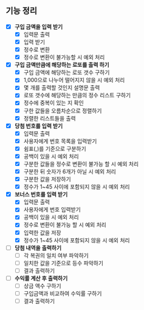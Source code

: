 ## 기능 정리
- [x] **구입 금액을 입력 받기**
    - [x] 입력문 출력
    - [x] 입력 받기
    - [x] 정수로 변환
    - [x] 정수로 변환이 불가능할 시 예외 처리
- [x] **구입 금액만큼에 해당하는 로또를 출력 하기**
    - [x] 구입 금액에 해당하는 로또 갯수 구하기
    - [x] 1,000으로 나누어 떨어지지 않을 시 예외 처리
    - [x] 몇 개를 출력할 것인지 설명문 출력
    - [x] 로또 갯수에 해당하는 만큼의 정수 리스트 구하기
    - [x] 정수에 중복이 있는 지 확인
    - [x] 구한 값들을 오름차순으로 정렬하기
    - [x] 정렬한 리스트들을 출력
- [x] **당첨 번호를 입력 받기**
    - [x] 입력문 출력
    - [x] 사용자에게 번호 목록을 입력받기
    - [x] 쉼표(,)를 기준으로 구분하기
    - [x] 공백이 있을 시 예외 처리
    - [x] 구분한 값들을 정수로 변환이 불가능 할 시 예외 처리
    - [x] 구분한 뒤 숫자가 6개가 아닐 시 예외 처리
    - [x] 구분한 값을 저장하기
    - [x] 정수가 1~45 사이에 포함되지 않을 시 예외 처리
- [x] **보너스 번호를 입력 받기**
    - [x] 입력문 출력
    - [x] 사용자에게 번호 입력받기
    - [x] 공백이 있을 시 예외 처리
    - [x] 정수로 변환이 불가능 할 시 예외 처리
    - [x] 입력한 값을 저장
    - [x] 정수가 1~45 사이에 포함되지 않을 시 예외 처리
- [ ] **당첨 내역을 출력하기**
    - [ ] 각 복권의 일치 여부 파악하기
    - [ ] 일치한 값을 기준으로 등수 파악하기
    - [ ] 결과 출력하기
- [ ] **수익률 계산 후 출력하기**
    - [ ] 상금 액수 구하기
    - [ ] 구입금액과 비교하여 수익률 구하기
    - [ ] 결과 출력하기